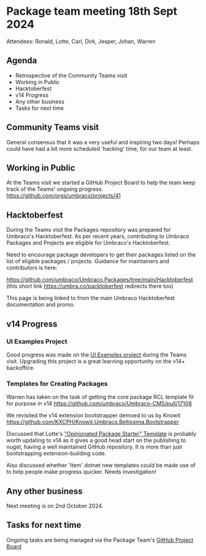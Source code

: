 # Package team meeting 18th Sept 2024
Attendees: Ronald, Lotte, Carl, Dirk, Jesper, Johan, Warren

## Agenda

- Retrospective of the Community Teams visit
- Working in Public
- Hacktoberfest
- v14 Progress
- Any other business
- Tasks for next time

## Community Teams visit

General consensus that it was a very useful and inspiring two days!
Perhaps could have had a bit more scheduled 'hacking' time, for our team at least.

## Working in Public

At the Teams visit we started a GitHub Project Board to help the team keep track of the Teams' ongoing progress. https://github.com/orgs/umbraco/projects/41

## Hacktoberfest

During the Teams visit the Packages repository was prepared for Umbraco's Hacktoberfest. As per recent years, contributing to Umbraco Packages and Projects are eligible for Umbraco's Hacktoberfest.

Need to encourage package developers to get their packages listed on the list of eligible packages / projects. Guidance for maintainers and contributors is here:

https://github.com/umbraco/Umbraco.Packages/tree/main/Hacktoberfest
(this short link https://umbra.co/packtoberfest redirects there too)

This page is being linked to from the main Umbraco Hacktoberfest documentation and promo.

## v14 Progress

### UI Examples Project

Good progress was made on the [UI Examples project](https://github.com/umbraco/UI-Examples) during the Teams visit. Upgrading this project is a great learning opportunity on the v14+ backoffice.

### Templates for Creating Packages

Warren has taken on the task of getting the core package RCL template fit for purpose in v14
https://github.com/umbraco/Umbraco-CMS/pull/17108

We revisited the v14 extension bootstrapper demoed to us by Knowit
https://github.com/KXCPH/Knowit.Umbraco.Bellissima.Bootstrapper

Discussed that Lotte's ["Opinionated Package Starter" Template](https://github.com/LottePitcher/opinionated-package-starter) is probably worth updating to v14 as it gives a good head start on the publishing to nuget, having a well maintained GitHub repository. It is more than just bootstrapping  extension-building code.

Also discussed whether 'Item' dotnet new templates could be made use of to help people make progress quicker. Needs investigation!

## Any other business
Next meeting is on 2nd October 2024.

## Tasks for next time
Ongoing tasks are being managed via the Package Team's [GitHub Project Board](https://github.com/orgs/umbraco/projects/41)